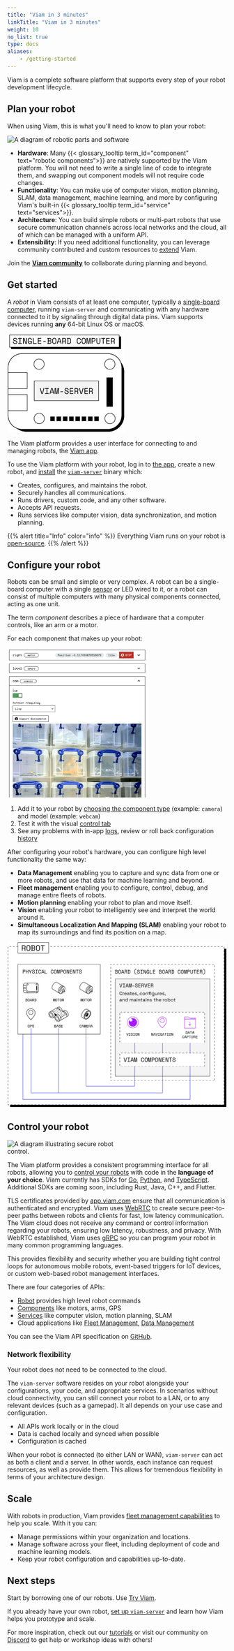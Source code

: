 ```yaml
---
title: "Viam in 3 minutes"
linkTitle: "Viam in 3 minutes"
weight: 10
no_list: true
type: docs
aliases:
    - /getting-started
---
```


Viam is a complete software platform that supports every step of your robot development lifecycle.

## Plan your robot

When using Viam, this is what you'll need to know to plan your robot:

<img src="https://assets-global.website-files.com/62fba5686b6d47fe2a1ed2a6/633d91b848050946efcf0690_viam-overview-illustrations-build.svg" alt="A diagram of robotic parts and software" class="alignright" style="width:250px;"></img>

- **Hardware**:
Many {{< glossary_tooltip term_id="component" text="robotic components">}} are natively supported by the Viam platform.
You will not need to write a single line of code to integrate them, and swapping out component models will not require code changes.
- **Functionality**:
You can make use of computer vision, motion planning, SLAM, data management, machine learning, and more by configuring Viam's built-in {{< glossary_tooltip term_id="service" text="services">}}.
- **Architecture**:
You can build simple robots or multi-part robots that use secure communication channels across local networks and the cloud, all of which can be managed with a uniform API.
- **Extensibility**: If you need additional functionality, you can leverage community contributed and custom resources to [extend](/program/extend) Viam.

Join the [**Viam community**](https://discord.gg/viam) to collaborate during planning and beyond.

## Get started

A *robot* in Viam consists of at least one computer, typically a [single-board computer](/installation/prepare/), running `viam-server` and communicating with any hardware connected to it by signaling through digital data pins.
Viam supports devices running **any** 64-bit Linux OS or macOS.

<img src="img/board-viam-server.png" alt="A diagram of a single-board computer running viam-server." class="alignleft" style="max-width:270px"></img>

The Viam platform provides a user interface for connecting to and managing robots, the [Viam app](https://app.viam.com/).

To use the Viam platform with your robot, log in to [the app](https://app.viam.com/), create a new robot, and [install](/installation) the [`viam-server`](https://github.com/viamrobotics/rdk) binary which:

- Creates, configures, and maintains the robot.
- Securely handles all communications.
- Runs drivers, custom code, and any other software.
- Accepts API requests.
- Runs services like computer vision, data synchronization, and motion planning.

{{% alert title="Info" color="info" %}}
Everything Viam runs on your robot is [open-source](https://github.com/viamrobotics).
{{% /alert %}}

## Configure your robot

Robots can be small and simple or very complex.
A robot can be a single-board computer with a single [sensor](/components/sensor/) or LED wired to it, or a robot can consist of multiple computers with many physical components connected, acting as one unit.

The term *component* describes a piece of hardware that a computer controls, like an arm or a motor.

For each component that makes up your robot:

<img src="img/test_components.png" alt="Multiple components being tested in the Viam app." class="alignright" style="max-width:320px"></img>

1. Add it to your robot by [choosing the component type](/manage/fleet/#configuration) (example: `camera`) and model (example: `webcam`)
2. Test it with the visual [control tab](/manage/fleet/#remote-control)
3. See any problems with in-app [logs](/manage/fleet/#logs), review or roll back configuration [history](/manage/fleet/#configuration)

After configuring your robot's hardware, you can configure high level functionality the same way:

- **Data Management** enabling you to capture and sync data from one or more robots, and use that data for machine learning and beyond.
- **Fleet management** enabling you to configure, control, debug, and manage entire fleets of robots.
- **Motion planning** enabling your robot to plan and move itself.
- **Vision** enabling your robot to intelligently see and interpret the world around it.
- **Simultaneous Localization And Mapping (SLAM)** enabling your robot to map its surroundings and find its position on a map.

![Robot components](img/robot-components.png)

## Control your robot

<img src="https://assets-global.website-files.com/62fba5686b6d47fe2a1ed2a6/63334e5e19a68d329b1c5b0e_viam-overview-illustrations-manage.svg" alt="A diagram illustrating secure robot control." class="alignleft" style="max-width:270px;"></img>

The Viam platform provides a consistent programming interface for all robots, allowing you to [control your robots](/program/sdk-as-client/) with code in the **language of your choice**.
Viam currently has SDKs for [Go](https://pkg.go.dev/go.viam.com/rdk), [Python](https://python.viam.dev/), and [TypeScript](https://ts.viam.dev/).
Additional SDKs are coming soon, including Rust, Java, C++, and Flutter.

TLS certificates provided by [app.viam.com](https://app.viam.com) ensure that all communication is authenticated and encrypted.
Viam uses [WebRTC](https://webrtc.org/) to create secure peer-to-peer paths between robots and clients for fast, low latency communication.
The Viam cloud does not receive any command or control information regarding your robots, ensuring low latency, robustness, and privacy.
With WebRTC established, Viam uses [gRPC](https://grpc.io/) so you can program your robot in many common programming languages.

This provides flexibility and security whether you are building tight control loops for autonomous mobile robots, event-based triggers for IoT devices, or custom web-based robot management interfaces.

There are four categories of APIs:

- [Robot](https://github.com/viamrobotics/api/blob/main/proto/viam/robot/v1/robot.proto) provides high level robot commands
- [Components](/components) like motors, arms, GPS
- [Services](/services) like computer vision, motion planning, SLAM
- Cloud applications like [Fleet Management](/manage/fleet), [Data Management](/manage/data)

You can see the Viam API specification on [GitHub](https://github.com/viamrobotics/api).

### Network flexibility

Your robot does not need to be connected to the cloud.

The `viam-server` software resides on your robot alongside your configurations, your code, and appropriate services.
In scenarios without cloud connectivity, you can still connect your robot to a LAN, or to any relevant devices (such as a gamepad).
It all depends on your use case and configuration.

- All APIs work locally or in the cloud
- Data is cached locally and synced when possible
- Configuration is cached

When your robot is connected (to either LAN or WAN), `viam-server` can act as both a client and a server.
In other words, each instance can request resources, as well as provide them.
This allows for tremendous flexibility in terms of your architecture design.

## Scale

With robots in production, Viam provides [fleet management capabilities](/manage/fleet/) to help you scale.
With it you can:

- Manage permissions within your organization and locations.
- Manage software across your fleet, including deployment of code and machine learning models.
- Keep your robot configuration and capabilities up-to-date.

## Next steps

Start by borrowing one of our robots.
Use [Try Viam](/try-viam/).

If you already have your own robot, [set up `viam-server`](/installation/) and learn how Viam helps you prototype and scale.

For more inspiration, check out our [tutorials](/tutorials) or visit our community on [Discord](https://discord.gg/viam) to get help or workshop ideas with others!
